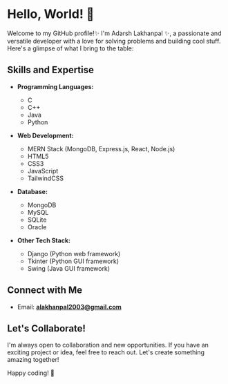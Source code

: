 
<!--
**adarsh716/adarsh716** is a ✨ _special_ ✨ repository because its `README.md` (this file) appears on your GitHub profile.

Here are some ideas to get you started:

- 🔭 I’m currently working on ...
- 🌱 I’m currently learning ...
- 👯 I’m looking to collaborate on ...
- 🤔 I’m looking for help with ...
- 💬 Ask me about ...
- 📫 How to reach me: ...
- 😄 Pronouns: ...
- ⚡ Fun fact: ...
-->


# Hello, World! 👋

Welcome to my GitHub profile!✨ I'm Adarsh Lakhanpal ✨, a passionate and versatile developer with a love for solving problems and building cool stuff. Here's a glimpse of what I bring to the table:

## Skills and Expertise

- **Programming Languages:**
  - C
  - C++
  - Java
  - Python

- **Web Development:**
  - MERN Stack (MongoDB, Express.js, React, Node.js)
  - HTML5
  - CSS3
  - JavaScript
  - TailwindCSS

- **Database:**
  - MongoDB
  - MySQL
  - SQLite
  - Oracle

- **Other Tech Stack:**
  - Django (Python web framework)
  - Tkinter (Python GUI framework)
  - Swing (Java GUI framework)

## Connect with Me

- Email: **alakhanpal2003@gmail.com**

## Let's Collaborate!

I'm always open to collaboration and new opportunities. If you have an exciting project or idea, feel free to reach out. Let's create something amazing together!

Happy coding! 🚀
